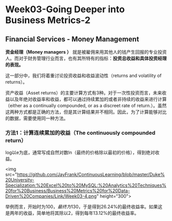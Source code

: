 # Week03-Going Deeper into Business Metrics-2
## Financial Services - Money Management
**资金经理（Money managers ）** 就是被雇佣来用其他人的钱产生回报的专业投资人。而对于财务管理行业而言，也有其所特有的指标：**投资总收益和具体投资经理的表现。** 

这一部分中，我们将着重讨论投资收益和收益波动性（returns and volatility of returns）。

资产收益（Asset returns）的主要计算方式有3种。对于一次性投资而言，未来收益以及年绝对收益率和收益，都可以通过持续累加的或者非持续的收益来进行计算（either as a continually compounded, or as a discreet rate of return.）。虽然这两种方式都是正确的方法，但是其计算结果并不相同。因此，为了计算能够对比的数据，需要使用同一种方法。

### 方法1：计算连续累加的收益（The continuously compounded return）
log以e为底，通常写成自然对数ln（最终的价格除以最初的价格），得到绝对收益。

<img src="https://github.com/JayFrank/ContinuousLearning/blob/master/Duke%20University-Specialization:%20Excel%20to%20MySQL:%20Analytics%20Techniques%20for%20Business/Business%20Metrics%20for%20Data-Driven%20Companies/Link/Week03-4.png" height=“300">

举例而言，开始时为$100，最终为$130，于是得到26.24%的最终收益率。如果这是两年的收益，简单地将其除以2，得到每年13.12%的最终收益率。

